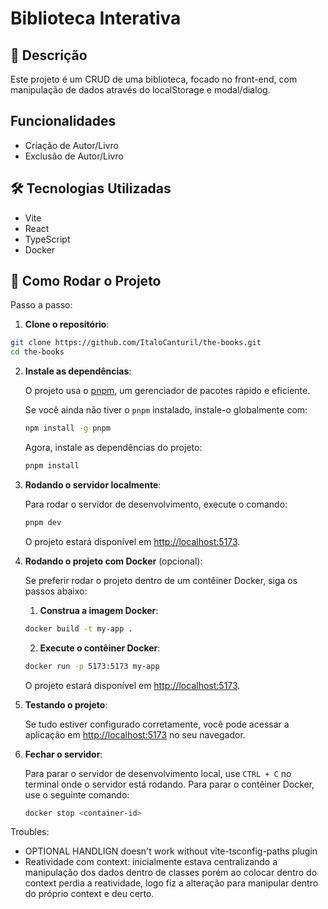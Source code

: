 # Biblioteca Interativa

## 📜 Descrição
Este projeto é um CRUD de uma biblioteca, focado no front-end, com manipulação de dados através do localStorage e modal/dialog.

## Funcionalidades
- Criação de Autor/Livro
- Exclusão de Autor/Livro

## 🛠 Tecnologias Utilizadas

- Vite
- React
- TypeScript
- Docker

## 🏁 Como Rodar o Projeto

Passo a passo:

1.  **Clone o repositório**:

```bash
git clone https://github.com/ItaloCanturil/the-books.git
cd the-books
```

2. **Instale as dependências**:

   O projeto usa o [pnpm](https://pnpm.io/), um gerenciador de pacotes rápido e eficiente.

   Se você ainda não tiver o `pnpm` instalado, instale-o globalmente com:

   ```bash
   npm install -g pnpm
   ```

   Agora, instale as dependências do projeto:

   ```bash
   pnpm install
   ```

3. **Rodando o servidor localmente**:

   Para rodar o servidor de desenvolvimento, execute o comando:

   ```bash
   pnpm dev
   ```

   O projeto estará disponível em [http://localhost:5173](http://localhost:5173).

4. **Rodando o projeto com Docker** (opcional):

   Se preferir rodar o projeto dentro de um contêiner Docker, siga os passos abaixo:

   1. **Construa a imagem Docker**:

   ```bash
   docker build -t my-app .
   ```

   2. **Execute o contêiner Docker**:

   ```bash
   docker run -p 5173:5173 my-app
   ```

   O projeto estará disponível em [http://localhost:5173](http://localhost:5173).

5. **Testando o projeto**:

   Se tudo estiver configurado corretamente, você pode acessar a aplicação em [http://localhost:5173](http://localhost:5173) no seu navegador. 

6. **Fechar o servidor**:

   Para parar o servidor de desenvolvimento local, use `CTRL + C` no terminal onde o servidor está rodando. Para parar o contêiner Docker, use o seguinte comando:

   ```bash
   docker stop <container-id>
   ```

Troubles: 
- OPTIONAL HANDLIGN doesn't work without vite-tsconfig-paths plugin
- Reatividade com context: inicialmente estava centralizando a manipulação dos dados dentro de classes porém ao colocar dentro do context perdia a reatividade, logo fiz a alteração para manipular dentro do próprio context e deu certo.
